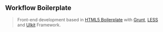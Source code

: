 ## Workflow Boilerplate

> Front-end development based in [HTML5 Boilerplate](http://h5bp.com) with [Grunt](http://gruntjs.com), [LESS](http://lesscss.org) and [UIkit](http://getuikit.com) Framework.